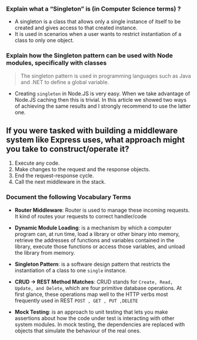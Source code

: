 ### Explain what a “Singleton” is (in Computer Science terms) ?
* A singleton is a class that allows only a single instance of itself to be created and gives access to that created instance.
* It is used in scenarios when a user wants to restrict instantiation of a class to only one object.


### Explain how the Singleton pattern can be used with Node modules, specifically with classes

> The singleton pattern is used in programming languages such as Java and .NET to define a global variable.

- Creating `singleton` in Node.JS is very easy. When we take advantage of Node.JS caching then this is trivial. In this article we showed two ways of achieving the same results and I strongly recommend to use the latter one.

## If you were tasked with building a middleware system like Express uses, what approach might you take to construct/operate it?

1.  Execute any code.
2. Make changes to the request and the response objects.
3. End the request-response cycle.
4. Call the next middleware in the stack.

### **Document the following Vocabulary Terms**

- **Router Middleware**: Router is used to manage these incoming requests. It kind of routes your requests to correct handler/code

- **Dynamic Module Loading**: is a mechanism by which a computer program can, at run time, load a library or other binary into memory, retrieve the addresses of functions and variables contained in the library, execute those functions or access those variables, and unload the library from memory.

- **Singleton Pattern**: is a software design pattern that restricts the instantiation of a class to one `single` instance.

- **CRUD -> REST Method Matches**: CRUD stands for `Create, Read, Update, and Delete`, which are four primitive database operations. At first glance, these operations map well to the HTTP verbs most frequently used in REST `POST , GET , PUT ,DELETE `

- **Mock Testing**: is an approach to unit testing that lets you make assertions about how the code under test is interacting with other system modules. In mock testing, the dependencies are replaced with objects that simulate the behaviour of the real ones. 
